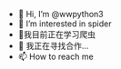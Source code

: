 - 👋 Hi, I’m @wwpython3
- 👀 I’m interested in spider
- 🌱我目前正在学习爬虫
- 💞️ 我正在寻找合作...
- 📫 How to reach me 

<!---
wwpython3/wwpython3 is a ✨ special ✨ repository because its `README.md` (this file) appears on your GitHub profile.
You can click the Preview link to take a look at your changes.
--->
